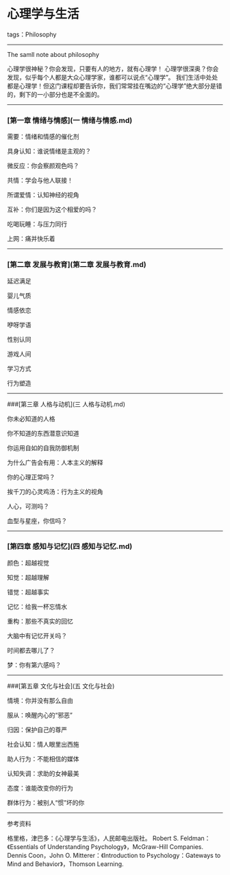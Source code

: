 # 心理学与生活
tags：Philosophy

-----
The samll note about philosophy

心理学很神秘？你会发现，只要有人的地方，就有心理学！ 心理学很深奥？你会发现，似乎每个人都是大众心理学家，谁都可以说点“心理学”。 我们生活中处处都是心理学！但这门课程却要告诉你，我们常常挂在嘴边的“心理学”绝大部分是错的，剩下的一小部分也是不全面的。
___
### [第一章 情绪与情感](一 情绪与情感.md)
需要：情绪和情感的催化剂 

具身认知：谁说情绪是主观的？



微反应：你会察颜观色吗？ 

共情：学会与他人联接！

所谓爱情：认知神经的视角

互补：你们是因为这个相爱的吗？

吃喝玩睡：与压力同行

上网：痛并快乐着

___

### [第二章  发展与教育](第二章 发展与教育.md)




延迟满足


婴儿气质

情感依恋

咿呀学语

性别认同

游戏人间

学习方式

行为塑造

___


###[第三章  人格与动机](三 人格与动机.md)

你未必知道的人格

你不知道的东西潜意识知道

你运用自如的自我防御机制

为什么广告会有用：人本主义的解释


你的心理正常吗？


挨千刀的心灵鸡汤：行为主义的视角

人心，可测吗？

血型与星座，你信吗？

___

### [第四章  感知与记忆](四 感知与记忆.md)


颜色：超越视觉

知觉：超越理解



错觉：超越事实

记忆：给我一杯忘情水


重构：那些不真实的回忆

大脑中有记忆开关吗？


时间都去哪儿了？

梦：你有第六感吗？


___


###[第五章  文化与社会](五 文化与社会)



情境：你并没有那么自由

服从：唤醒内心的“邪恶”




归因：保护自己的尊严


社会认知：情人眼里出西施

助人行为：不能相信的媒体


认知失调：求助的女神最美

态度：谁能改变你的行为

群体行为：被别人“惯”坏的你







___
参考资料

格里格，津巴多：《心理学与生活》，人民邮电出版社。
Robert S. Feldman：《Essentials of Understanding Psychology》，McGraw-Hill Companies.
Dennis Coon，John O. Mitterer：《Introduction to Psychology：Gateways to Mind and Behavior》，Thomson Learning.
